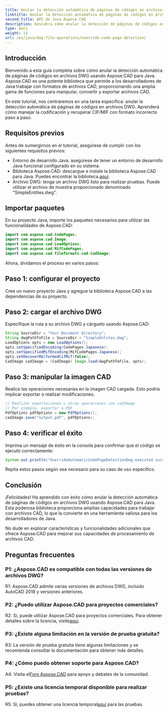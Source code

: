 ```yaml
---
title: Anular la detección automática de páginas de códigos en archivos DWG con Java
linktitle: Anular la detección automática de páginas de códigos en archivos DWG
second_title: API de Java Aspose.CAD
description: Descubra cómo anular la detección de páginas de códigos en archivos DWG con Aspose.CAD para Java. Maneje eficientemente la codificación y recupere CIF/MIF con formato incorrecto.
type: docs
weight: 13
url: /es/java/dwg-file-operations/override-code-page-detection/
---
```

## Introducción

Bienvenido a esta guía completa sobre cómo anular la detección automática de páginas de códigos en archivos DWG usando Aspose.CAD para Java. Aspose.CAD es una potente biblioteca que permite a los desarrolladores de Java trabajar con formatos de archivos CAD, proporcionando una amplia gama de funciones para manipular, convertir y exportar archivos CAD.

En este tutorial, nos centraremos en una tarea específica: anular la detección automática de páginas de códigos en archivos DWG. Aprenderá cómo manejar la codificación y recuperar CIF/MIF con formato incorrecto paso a paso.

## Requisitos previos

Antes de sumergirnos en el tutorial, asegúrese de cumplir con los siguientes requisitos previos:

- Entorno de desarrollo Java: asegúrese de tener un entorno de desarrollo Java funcional configurado en su sistema.
- Biblioteca Aspose.CAD: descargue e instale la biblioteca Aspose.CAD para Java. Puedes encontrar la biblioteca.[aquí](https://releases.aspose.com/cad/java/).
- Archivo DWG: tenga un archivo DWG listo para realizar pruebas. Puede utilizar el archivo de muestra proporcionado denominado "SimpleEntities.dwg".

## Importar paquetes

En su proyecto Java, importe los paquetes necesarios para utilizar las funcionalidades de Aspose.CAD:

```java
import com.aspose.cad.CodePages;
import com.aspose.cad.Image;
import com.aspose.cad.LoadOptions;
import com.aspose.cad.MifCodePages;
import com.aspose.cad.fileformats.cad.CadImage;
```

Ahora, dividamos el proceso en varios pasos:

## Paso 1: configurar el proyecto

Cree un nuevo proyecto Java y agregue la biblioteca Aspose.CAD a las dependencias de su proyecto.

## Paso 2: cargar el archivo DWG

Especifique la ruta a su archivo DWG y cárguelo usando Aspose.CAD:

```java
String SourceDir = "Your Document Directory";
String dwgPathToFile = SourceDir + "SimpleEntites.dwg";
LoadOptions opts = new LoadOptions();
opts.setSpecifiedEncoding(CodePages.Japanese);
opts.setSpecifiedMifEncoding(MifCodePages.Japanese);
opts.setRecoverMalformedCifMif(false);
CadImage cadImage = (CadImage) Image.load(dwgPathToFile, opts);
```

## Paso 3: manipular la imagen CAD

Realice las operaciones necesarias en la imagen CAD cargada. Esto podría implicar exportar o realizar modificaciones.

```java
// Realizar exportaciones u otras operaciones con cadImage
// Por ejemplo, exportar a PDF
PdfOptions pdfOptions = new PdfOptions();
cadImage.save("output.pdf", pdfOptions);
```

## Paso 4: verificar el éxito

Imprima un mensaje de éxito en la consola para confirmar que el código se ejecutó correctamente:

```java
System.out.println("OverrideAutomaticCodePageDetectionDwg executed successfully");
```

Repita estos pasos según sea necesario para su caso de uso específico.

## Conclusión

¡Felicidades! Ha aprendido con éxito cómo anular la detección automática de páginas de códigos en archivos DWG usando Aspose.CAD para Java. Esta poderosa biblioteca proporciona amplias capacidades para trabajar con archivos CAD, lo que la convierte en una herramienta valiosa para los desarrolladores de Java.

No dude en explorar características y funcionalidades adicionales que ofrece Aspose.CAD para mejorar sus capacidades de procesamiento de archivos CAD.

## Preguntas frecuentes

### P1: ¿Aspose.CAD es compatible con todas las versiones de archivos DWG?

R1: Aspose.CAD admite varias versiones de archivos DWG, incluido AutoCAD 2018 y versiones anteriores.

### P2: ¿Puedo utilizar Aspose.CAD para proyectos comerciales?

 R2: Sí, puede utilizar Aspose.CAD para proyectos comerciales. Para obtener detalles sobre la licencia, visite[aquí](https://purchase.aspose.com/buy).

### P3: ¿Existe alguna limitación en la versión de prueba gratuita?

R3: La versión de prueba gratuita tiene algunas limitaciones y se recomienda consultar la documentación para obtener más detalles.

### P4: ¿Cómo puedo obtener soporte para Aspose.CAD?

 A4: Visita el[Foro Aspose.CAD](https://forum.aspose.com/c/cad/19) para apoyo y debates de la comunidad.

### P5: ¿Existe una licencia temporal disponible para realizar pruebas?

 R5: Sí, puedes obtener una licencia temporal[aquí](https://purchase.aspose.com/temporary-license/) para las pruebas.